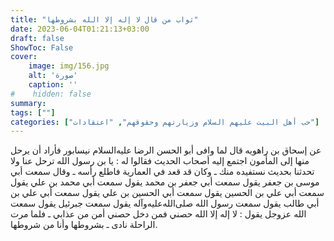 ```yaml
---
title: "ثواب من قال لا إله إلا الله بشروطها"
date: 2023-06-04T01:21:13+03:00
draft: false
ShowToc: False
cover:
    image: img/156.jpg
    alt: 'صورة'
    caption: ''
#    hidden: false
summary: 
tags: [""]
categories: ["حب أهل البيت عليهم السلام وزيارتهم وحقوقهم", "اعتقادات"]
---
```

عن إسحاق بن
راهويه قال لما وافى أبو الحسن الرضا عليه‌السلام نيسابور فأراد أن يرحل منها
إلى المأمون اجتمع إليه أصحاب الحديث فقالوا له : يا بن رسول الله ترحل
عنا ولا تحدثنا بحديث نستفيده منك ـ وكان قد قعد في العمارية فاطلع
رأسه ـ وقال سمعت أبي موسى بن جعفر يقول سمعت أبي جعفر بن
محمد يقول سمعت أبي محمد بن علي يقول سمعت أبي علي بن الحسين يقول
سمعت أبي الحسين بن علي يقول سمعت أبي علي بن أبي طالب يقول
سمعت رسول الله صلى‌الله‌عليه‌وآله يقول سمعت جبرئيل يقول سمعت الله عزوجل
يقول : لا إله إلا الله حصني فمن دخل حصني أمن من عذابي ـ فلما مرت
الراحلة نادى ـ بشروطها وأنا من شروطها.

